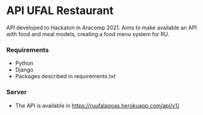 # API UFAL Restaurant
API developed to Hackaton in Aracomp 2021. Aims to make available an API with food and meal models, creating a food menu system for RU.

### Requirements
- Python
- Django
- Packages described in requirements.txt

### Server
- The API is available in https://ruufalagoas.herokuapp.com/api/v1/
